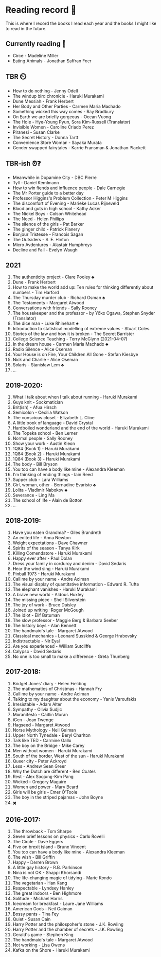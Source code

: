 # Reading record :book:
This is where I record the books I read each year and the books I might like to read in the future. 

## Currently reading 📖
- Circe - Madeline Miller
- Eating Animals - Jonathan Saffran Foer 

## TBR ⏲️
- How to do nothing - Jenny Odell
- The windup bird chronicle - Haruki Murakami
- Dune Messiah - Frank Herbert
- Her Body and Other Parties - Carmen Maria Machado
- Something wicked this way comes - Ray Bradbury 
- On Earth we are briefly gorgeous - Ocean Vuong
- The Hole -  Hye-Young Pyun, Sora Kim-Russell (Translator)
- Invisible Women - Caroline Criado Perez 
- Piranesi - Susan Clarke
- The Secret History - Donna Tartt
- Convenience Store Woman - Sayaka Murata
- Gender swapped fairytales - Karrie Fransman & Jonathan Plackett 

## TBR-ish ⏰❓
- Meanwhile in Dopamine City - DBC Pierre 
- Tyll - Daniel Kemlmann 
- How to win fiends and influence people - Dale Carnegie 
- The Mr Porter guide to a better day 
- Professor Higgins's Problem Collection - Peter M Higgins 
- The discomfort of Evening - Marieke Lucas Rijneveld 
- Blood and guts in high school - Kathy Acker 
- The Nickel Boys - Colson Whitehead
- The Need - Helen Phillips
- The silence of the girls -  Pat Barker
- The ginger child - Patrick Flanery
- Bonjour Tristesse - Francois Sagan
- The Outsiders - S. E. Hinton
- Micro Avdentures - Alastair Humphreys
- Decline and Fall - Evelyn Waugh


## 2021 
1. The authenticity project - Clare Pooley ♣️
2. Dune - Frank Herbert
3. How to make the world add up: Ten rules for thinking differently about numbers - Tim Harford
4. The Thursday murder club - Richard Osman ♣️
5. The Testaments - Margaret Atwood 
6. Conversations with friends - Sally Rooney 
7. The housekeeper and the professor - by Yōko Ogawa, Stephen Snyder (Translator)
8. The dice man - Luke Rhinehart ♣️
9. Introduction to statistical modelling of extreme values - Stuart Coles 
10. Stories of the law and how it is broken - The Secret Barrister
11. College Science Teaching - Terry McGlynn (2021-04-07)
12. In the dream house - Carmen Maria Machado ♣️
13. Radio Silence - Alice Oseman 
14. Your House is on Fire, Your Children All Gone - Stefan Kiesbye
15. Nick and Charlie - Alice Oseman 
16. Solaris - Stanisław Lem ♣️
17. ...


## 2019-2020:
1. What I talk about when I talk about running - Haruki Murakami 
2. Guys knit - Sockmatician 
3. Brit(ish) - Afua Hirsch 
4. Semicolon - Cecilia Watson 
5. The conscious closet - Elizabeth L. Cline 
6. A little book of language - David Crystal 
7. Hardboiled wonderland and the end of the world - Haruki Murakami 
8. The Topeka school - Ben Lerner
9. Normal people - Sally Rooney
10. Show your work - Austin Kleon 
11. 1Q84 (Book 1) - Haruki Murakami
12. 1Q84 (Book 2) - Haruki Murakami
13. 1Q84 (Book 3) - Haruki Murakami
14. The body - Bill Bryson 
15. You too can have a body like mine - Alexandra Kleeman
16. I'm thinking of ending things - Iain Reed 
17. Supper club - Lara Williams
18. Girl, woman, other - Bernadine Evaristo ♣️
19. Lolita - Vladimir Nabokov ♣️
20. Severance - Ling Ma 
21. The school of life - Alain de Botton
22. ...


## 2018-2019: 
1. Have you eaten Grandma? - Giles Brandreth 
2. An edited life - Anna Newton 
3. Weight expectations - Dave Chawner
4. Spirits of the season - Tanya Kirk
5. Killing Comendatore - Haruki Murakami 
6. Happy ever after - Paul Dolan
7. Dress your family in corduroy and denim - David Sedaris
8. Hear the wind sing - Haruki Murakami
9. Pinball 1973 - Haruki Murakami 
10. Call me by your name - Andre Aciman 
11. The visual display of quantitative information - Edward R. Tufte 
12. The elephant vanishes - Haruki Murakami 
13. A brave new world - Aldous Huxley 
14. The missing piece - Shell Silverstein 
15. The joy of work - Bruce Daisley 
16. Joined up writing -Roger McGough 
17. The idiot - Elif Batuman 
18. The slow professor - Maggie Berg & Barbara Seeber 
19. The history boys - Alan Bennett 
20. The handmaid's tale - Margaret Atwood 
21. Classical mechanics - Leonard Susskind & George Hrabovsky 
22. Indistractable - Nir Eyal 
23. Are you experienced - William Sutcliffe 
24. Calypso - David Sedaris 
25. No one is too small to make a difference - Greta Thunberg

## 2017-2018:
1. Bridget Jones' diary - Helen Fielding 
 2. The mathematics of Christmas - Hannah Fry 
 3. Call me by your name - Andre Aciman 
 4. Talking to my daughter about the economy - Yanis Varoufakis 
 5. Irresistable - Adam Alter 
 6. Sympathy - Olivia Sudjic 
 7. Moranifesto - Caitlin Moran 
 8. iGen - Jean Twenge 
 9. Hagseed - Margaret Atwood 
 10. Norse Mythology - Neil Gaiman 
 11. Upper North Tynedale - Beryl Charlton 
 12. Talk like TED - Carmine Gallo 
 13. The boy on the Bridge - Mike Carey 
 14. Men without women - Haruki Murakami 
 15. South of the border, West of the sun - Haruki Murakami 
 16. Queer city - Peter Ackroyd 
 17. Less - Andrew Sean Greer 
 18. Why the Dutch are different - Ben Coates 
 19. Rest - Alex Soojung-Kim Pang 
 20. Wicked - Gregory Maguire 
 21. Women and power - Mary Beard 
 22. Girls will be girls - Emer O'Toole 
 23. The boy in the striped pajamas - John Boyne 
 24. :heavy_multiplication_x: 


## 2016-2017:
 1. The throwback - Tom Sharpe 
 2. Seven brief lessons on physics - Carlo Rovelli 
 3. The Circle - Dave Eggers 
 4. Five on brexit island - Bruno Vincent 
 5. You too can have a body like mine - Alexandra Kleeman 
 6. The wish - Bill Griffin 
 7. Happy - Derren Brown 
 8. A little gay history - R.B. Parkinson 
 9. Nina is not OK - Shappi Khorsandi 
 10. The life-changing magic of tidying - Marie Kondo 
 11. The vegetarian - Han Kang 
 12. Respectable - Lyndsey Hanley
 13. The great indoors - Ben Highmore 
 14. Solitude - Michael Harris 
 15. Icecream for breakfast - Laure Jane Williams 
 16. American Gods - Neil Gaiman 
 17. Bossy pants - Tina Fey 
 18. Quiet - Susan Cain 
 19. Harry Potter and the philospoher's stone - J.K. Rowling 
 20. Harry Potter and the chamber of secrets - J.K. Rowling
 21. Gerald's game - Stephen King
 22. The handmaid's tale - Margaret Atwood
 23. Not working - Lisa Owens 
 24. Kafka on the Shore - Haruki Murakami
